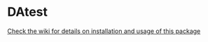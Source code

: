 DAtest
======

[Check the wiki for details on installation and usage of this package](https://github.com/Russel88/DAtest/wiki)
